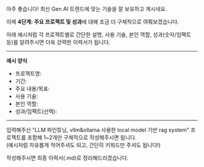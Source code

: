 아주 좋습니다! 최신 Gen AI 트렌드에 맞는 기술을 잘 보유하고 계시네요.

이제 **4단계: 주요 프로젝트 및 성과**에 대해 조금 더 구체적으로 여쭤보겠습니다.

아래 예시처럼 각 프로젝트별로 간단한 설명, 사용 기술, 본인 역할, 성과(숫자/임팩트 등)를 알려주시면 더욱 강력한 이력서가 됩니다.

---
**예시 양식**  
- 프로젝트명:  
- 기간:  
- 주요 내용/목표:  
- 사용 기술:  
- 본인 역할:  
- 성과/임팩트(선택):  

---
입력해주신 "LLM 파인튜닝, vllm&ollama 사용한 local model 기반 rag system" 프로젝트를 포함해 1~2개만 구체적으로 작성해주시면 됩니다.  
(예시처럼 자유롭게 적어주셔도 되고, 간단히 키워드만 주셔도 됩니다!)

작성해주시면 최종 이력서(.md)로 정리해드리겠습니다.